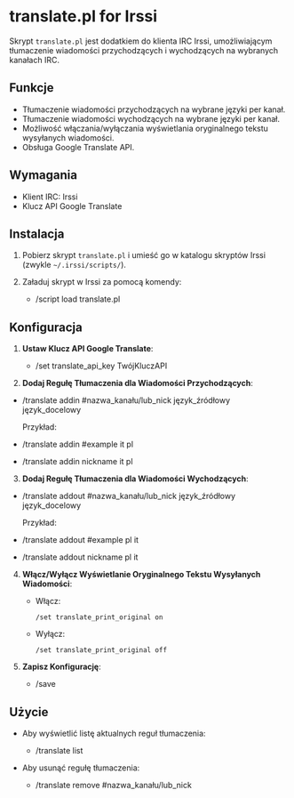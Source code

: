 # translate.pl for Irssi

Skrypt `translate.pl` jest dodatkiem do klienta IRC Irssi, umożliwiającym tłumaczenie wiadomości przychodzących i wychodzących na wybranych kanałach IRC.

## Funkcje

- Tłumaczenie wiadomości przychodzących na wybrane języki per kanał.
- Tłumaczenie wiadomości wychodzących na wybrane języki per kanał.
- Możliwość włączania/wyłączania wyświetlania oryginalnego tekstu wysyłanych wiadomości.
- Obsługa Google Translate API.

## Wymagania

- Klient IRC: Irssi
- Klucz API Google Translate

## Instalacja

1. Pobierz skrypt `translate.pl` i umieść go w katalogu skryptów Irssi (zwykle `~/.irssi/scripts/`).
2. Załaduj skrypt w Irssi za pomocą komendy:

	- /script load translate.pl


## Konfiguracja

1. **Ustaw Klucz API Google Translate**:

	- /set translate_api_key TwójKluczAPI


2. **Dodaj Regułę Tłumaczenia dla Wiadomości Przychodzących**:

- /translate addin #nazwa_kanału/lub_nick język_źródłowy język_docelowy

	Przykład:

- /translate addin #example it pl
- /translate addin nickname it pl


3. **Dodaj Regułę Tłumaczenia dla Wiadomości Wychodzących**:

- /translate addout #nazwa_kanału/lub_nick język_źródłowy język_docelowy

	Przykład:

- /translate addout #example pl it
- /translate addout nickname pl it


4. **Włącz/Wyłącz Wyświetlanie Oryginalnego Tekstu Wysyłanych Wiadomości**:

	- Włącz:
	  ```
	  /set translate_print_original on
	  ```
	- Wyłącz:
	  ```
	  /set translate_print_original off
	  ```

5. **Zapisz Konfigurację**:

	- /save


## Użycie

- Aby wyświetlić listę aktualnych reguł tłumaczenia:
	- /translate list

- Aby usunąć regułę tłumaczenia:
	- /translate remove #nazwa_kanału/lub_nick
